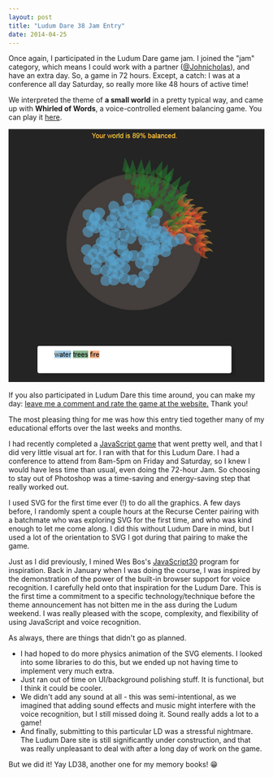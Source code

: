 ```yaml
---
layout: post
title: "Ludum Dare 38 Jam Entry"
date: 2014-04-25
---
```


Once again, I participated in the Ludum Dare game jam. I joined the "jam" category, which means I could work with a partner ([@Johnicholas](https://twitter.com/Johnicholas)), and have an extra day. So, a game in 72 hours. Except, a catch: I was at a conference all day Saturday, so really more like 48 hours of active time!

We interpreted the theme of **a small world** in a pretty typical way, and came up with **Whirled of Words**, a voice-controlled element balancing game. You can play it [here](https://katieamazing.com/games/LD38/).


[![Click this image to see Whirled of Words in action](/games/LD38/basegame.jpg)](http://katieamazing.com/games/LD38/)

If you also participated in Ludum Dare this time around, you can make my day: [leave me a comment and rate the game at the website.](https://ldjam.com/events/ludum-dare/38/whirled-of-words-1) Thank you!



The most pleasing thing for me was how this entry tied together many of my educational efforts over the last weeks and months.

I had recently completed a [JavaScript game](http://katieamazing.com/blog/2017/02/24/moon-sugar) that went pretty well, and that I did very little visual art for. I ran with that for this Ludum Dare. I had a conference to attend from 8am-5pm on Friday and Saturday, so I knew I would have less time than usual, even doing the 72-hour Jam. So choosing to stay out of Photoshop was a time-saving and energy-saving step that really worked out.

I used SVG for the first time ever (!) to do all the graphics. A few days before, I randomly spent a couple hours at the Recurse Center pairing with a batchmate who was exploring SVG for the first time, and who was kind enough to let me come along. I did this without Ludum Dare in mind, but I used a lot of the orientation to SVG I got during that pairing to make the game.

Just as I did previously, I mined Wes Bos's [JavaScript30](https://javascript30.com/) program for inspiration. Back in January when I was doing the course, I was inspired by the demonstration of the power of the built-in browser support for voice recognition. I carefully held onto that inspiration for the Ludum Dare. This is the first time a commitment to a specific technology/technique before the theme announcement has not bitten me in the ass during the Ludum weekend. I was really pleased with the scope, complexity, and flexibility of using JavaScript and voice recognition.

As always, there are things that didn't go as planned. 
  * I had hoped to do more physics animation of the SVG elements. I looked into some libraries to do this, but we ended up not having time to implement very much extra. 
  * Just ran out of time on UI/background polishing stuff. It is functional, but I think it could be cooler.
  * We didn't add any sound at all - this was semi-intentional, as we imagined that adding sound effects and music might interfere with the voice recognition, but I still missed doing it. Sound really adds a lot to a game! 
  * And finally, submitting to this particular LD was a stressful nightmare. The Ludum Dare site is still significantly under construction, and that was really unpleasant to deal with after a long day of work on the game.

But we did it! Yay LD38, another one for my memory books! :grin:
